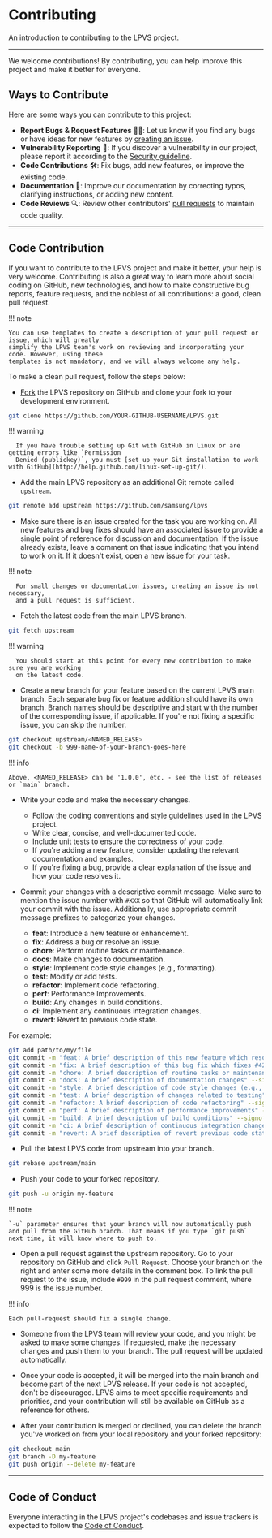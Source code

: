 # Contributing

An introduction to contributing to the LPVS project.

---

We welcome contributions! By contributing, you can help improve this project and make it better for everyone.

## Ways to Contribute

Here are some ways you can contribute to this project:

- **Report Bugs & Request Features** 🐛💡: Let us know if you find any bugs or have ideas
  for new features by [creating an issue].
- **Vulnerability Reporting** 🚨: If you discover a vulnerability in our project, please report it according to 
  the [Security guideline].
- **Code Contributions** 🛠️: Fix bugs, add new features, or improve the existing code.
- **Documentation** 📝: Improve our documentation by correcting typos, clarifying instructions,
  or adding new content.
- **Code Reviews** 🔍: Review other contributors' [pull requests] to maintain code quality.

---

## Code Contribution

If you want to contribute to the LPVS project and make it better, your help is very welcome. 
Contributing is also a great way to learn more about social coding on GitHub, new technologies, 
and how to make constructive bug reports, feature requests, and the noblest of all contributions: 
a good, clean pull request.

!!! note

    You can use templates to create a description of your pull request or issue, which will greatly 
    simplify the LPVS team's work on reviewing and incorporating your code. However, using these 
    templates is not mandatory, and we will always welcome any help.

To make a clean pull request, follow the steps below:

* [Fork](http://help.github.com/fork-a-repo/) the LPVS repository on GitHub and clone your fork 
to your development environment.

```bash
git clone https://github.com/YOUR-GITHUB-USERNAME/LPVS.git
```

!!! warning

      If you have trouble setting up Git with GitHub in Linux or are getting errors like `Permission 
      Denied (publickey)`, you must [set up your Git installation to work with GitHub](http://help.github.com/linux-set-up-git/).

* Add the main LPVS repository as an additional Git remote called `upstream`.

```bash
git remote add upstream https://github.com/samsung/lpvs
```

* Make sure there is an issue created for the task you are working on. All new features and bug 
fixes should have an associated issue to provide a single point of reference for discussion and documentation. 
If the issue already exists, leave a comment on that issue indicating that you intend to work on it. 
If it doesn't exist, open a new issue for your task. 

!!! note

      For small changes or documentation issues, creating an issue is not necessary, 
      and a pull request is sufficient.

* Fetch the latest code from the main LPVS branch.

```bash
git fetch upstream
```

!!! warning

      You should start at this point for every new contribution to make sure you are working 
      on the latest code.

* Create a new branch for your feature based on the current LPVS main branch. Each separate bug fix 
or feature addition should have its own branch. Branch names should be descriptive and start with 
the number of the corresponding issue, if applicable. If you're not fixing a specific issue, you 
can skip the number. 

```bash
git checkout upstream/<NAMED_RELEASE>
git checkout -b 999-name-of-your-branch-goes-here
```

!!! info

    Above, <NAMED_RELEASE> can be '1.0.0', etc. - see the list of releases or `main` branch.

* Write your code and make the necessary changes.

  - Follow the coding conventions and style guidelines used in the LPVS project.
  - Write clear, concise, and well-documented code.
  - Include unit tests to ensure the correctness of your code.
  - If you're adding a new feature, consider updating the relevant documentation and examples.
  - If you're fixing a bug, provide a clear explanation of the issue and how your code resolves it.

* Commit your changes with a descriptive commit message. Make sure to mention the issue number 
with `#XXX` so that GitHub will automatically link your commit with the issue. Additionally, use 
appropriate commit message prefixes to categorize your changes.

    - **feat**: Introduce a new feature or enhancement.
    - **fix**: Address a bug or resolve an issue.
    - **chore**: Perform routine tasks or maintenance.
    - **docs**: Make changes to documentation.
    - **style**: Implement code style changes (e.g., formatting).
    - **test**: Modify or add tests.
    - **refactor**: Implement code refactoring.
    - **perf**: Performance Improvements.
    - **build**: Any changes in build conditions.
    - **ci**: Implement any continuous integration changes.
    - **revert**: Revert to previous code state.

For example:

```bash
git add path/to/my/file
git commit -m "feat: A brief description of this new feature which resolves #42" --signoff
git commit -m "fix: A brief description of this bug fix which fixes #42" --signoff
git commit -m "chore: A brief description of routine tasks or maintenance" --signoff
git commit -m "docs: A brief description of documentation changes" --signoff
git commit -m "style: A brief description of code style changes (e.g., formatting)" --signoff
git commit -m "test: A brief description of changes related to testing" --signoff
git commit -m "refactor: A brief description of code refactoring" --signoff
git commit -m "perf: A brief description of performance improvements" --signoff
git commit -m "build: A brief description of build conditions" --signoff
git commit -m "ci: A brief description of continuous integration changes" --signoff
git commit -m "revert: A brief description of revert previous code state" --signoff
```

* Pull the latest LPVS code from upstream into your branch.

```bash
git rebase upstream/main
```

* Push your code to your forked repository.

```bash
git push -u origin my-feature
```

!!! note

	`-u` parameter ensures that your branch will now automatically push and pull from the GitHub branch. That means if you type `git push` next time, it will know where to push to.

* Open a pull request against the upstream repository. Go to your repository on GitHub and click `Pull Request`. 
Choose your branch on the right and enter some more details in the comment box. To link the pull request 
to the issue, include `#999` in the pull request comment, where 999 is the issue number.

!!! info

    Each pull-request should fix a single change.

* Someone from the LPVS team will review your code, and you might be asked to make some changes. If requested, 
make the necessary changes and push them to your branch. The pull request will be updated automatically.

* Once your code is accepted, it will be merged into the main branch and become part of the next LPVS release. 
If your code is not accepted, don't be discouraged. LPVS aims to meet specific requirements and priorities, 
and your contribution will still be available on GitHub as a reference for others.

* After your contribution is merged or declined, you can delete the branch you've worked on from your local 
repository and your forked repository:

```bash
git checkout main
git branch -D my-feature
git push origin --delete my-feature
```

---

## Code of Conduct

Everyone interacting in the LPVS project's codebases and issue trackers is expected to follow the [Code of Conduct].

[Code of Conduct]: https://github.com/Samsung/LPVS?tab=coc-ov-file
[creating an issue]: https://github.com/Samsung/LPVS/issues/new/choose
[Security guideline]: https://github.com/Samsung/LPVS?tab=security-ov-file
[pull requests]: https://github.com/Samsung/LPVS/pulls